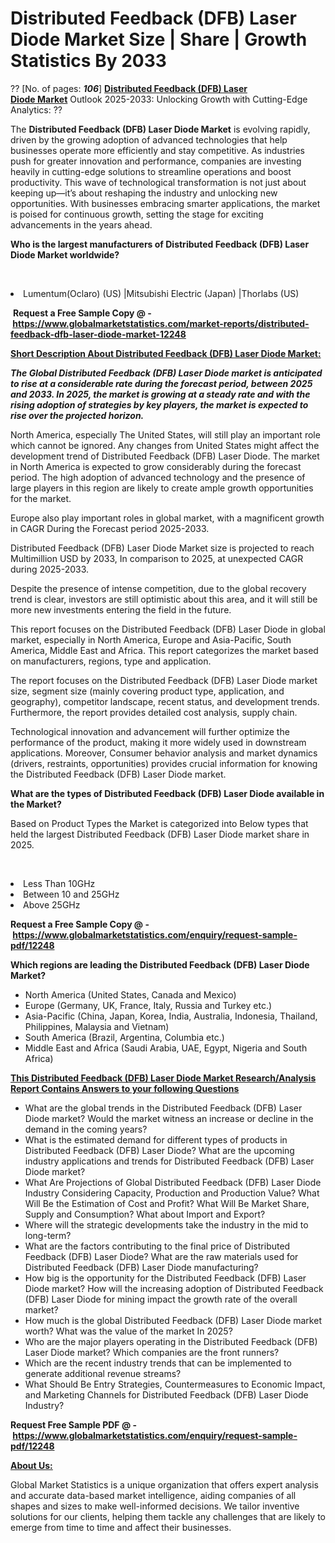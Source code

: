 <H1>Distributed Feedback (DFB) Laser Diode Market Size | Share | Growth Statistics By 2033</H1><p>?? [No. of pages:&nbsp;<strong><em>106</em></strong>]&nbsp;<strong><a href="https://www.globalmarketstatistics.com/market-reports/distributed-feedback-dfb-laser-diode-market-12248">Distributed Feedback (DFB) Laser Diode&nbsp;Market</a></strong>&nbsp;Outlook 2025-2033: Unlocking Growth with Cutting-Edge Analytics: ??</p><p>The <strong>Distributed Feedback (DFB) Laser Diode Market</strong> is evolving rapidly, driven by the growing adoption of advanced technologies that help businesses operate more efficiently and stay competitive. As industries push for greater innovation and performance, companies are investing heavily in cutting-edge solutions to streamline operations and boost productivity. This wave of technological transformation is not just about keeping up&mdash;it&rsquo;s about reshaping the industry and unlocking new opportunities. With businesses embracing smarter applications, the market is poised for continuous growth, setting the stage for exciting advancements in the years ahead.</p><p><strong>Who is the largest manufacturers of Distributed Feedback (DFB) Laser Diode Market worldwide?</strong></p><p>&nbsp;<li>Lumentum(Oclaro) (US) |Mitsubishi Electric (Japan) |Thorlabs (US)</p><p>&nbsp;<strong>Request a Free Sample Copy @ -&nbsp;<a href="https://www.globalmarketstatistics.com/market-reports/distributed-feedback-dfb-laser-diode-market-12248">https://www.globalmarketstatistics.com/market-reports/distributed-feedback-dfb-laser-diode-market-12248</a></strong></p><p><strong><u>Short Description About Distributed Feedback (DFB) Laser Diode Market:</u></strong></p><p><strong><em>The Global Distributed Feedback (DFB) Laser Diode market is anticipated to rise at a considerable rate during the forecast period, between 2025 and 2033. In 2025, the market is growing at a steady rate and with the rising adoption of strategies by key players, the market is expected to rise over the projected horizon.</em></strong></p><p>North America, especially The United States, will still play an important role which cannot be ignored. Any changes from United States might affect the development trend of Distributed Feedback (DFB) Laser Diode. The market in North America is expected to grow considerably during the forecast period. The high adoption of advanced technology and the presence of large players in this region are likely to create ample growth opportunities for the market.</p><p>Europe also play important roles in global market, with a magnificent growth in CAGR During the Forecast period 2025-2033.</p><p>Distributed Feedback (DFB) Laser Diode Market size is projected to reach Multimillion USD by 2033, In comparison to 2025, at unexpected CAGR during 2025-2033.</p><p>Despite the presence of intense competition, due to the global recovery trend is clear, investors are still optimistic about this area, and it will still be more new investments entering the field in the future.</p><p>This report focuses on the Distributed Feedback (DFB) Laser Diode in global market, especially in North America, Europe and Asia-Pacific, South America, Middle East and Africa. This report categorizes the market based on manufacturers, regions, type and application.</p><p>The report focuses on the Distributed Feedback (DFB) Laser Diode market size, segment size (mainly covering product type, application, and geography), competitor landscape, recent status, and development trends. Furthermore, the report provides detailed cost analysis, supply chain.</p><p>Technological innovation and advancement will further optimize the performance of the product, making it more widely used in downstream applications. Moreover, Consumer behavior analysis and market dynamics (drivers, restraints, opportunities) provides crucial information for knowing the Distributed Feedback (DFB) Laser Diode market.</p><p><strong>What are the types of Distributed Feedback (DFB) Laser Diode available in the Market?</strong></p><p>Based on Product Types the Market is categorized into Below types that held the largest Distributed Feedback (DFB) Laser Diode market share in 2025.</p><p>&nbsp;<li>Less Than 10GHz<li> Between 10 and 25GHz<li> Above 25GHz&nbsp;</p><p><strong>Request a Free Sample Copy @ -&nbsp;<a href="https://www.globalmarketstatistics.com/enquiry/request-sample-pdf/12248">https://www.globalmarketstatistics.com/enquiry/request-sample-pdf/12248</a></strong></p><p><strong>Which regions are leading the Distributed Feedback (DFB) Laser Diode Market?</strong></p><ul><li>North America (United States, Canada and Mexico)</li><li>Europe (Germany, UK, France, Italy, Russia and Turkey etc.)</li><li>Asia-Pacific (China, Japan, Korea, India, Australia, Indonesia, Thailand, Philippines, Malaysia and Vietnam)</li><li>South America (Brazil, Argentina, Columbia etc.)</li><li>Middle East and Africa (Saudi Arabia, UAE, Egypt, Nigeria and South Africa)</li></ul><p><strong><u>This Distributed Feedback (DFB) Laser Diode Market Research/Analysis Report Contains Answers to your following Questions</u></strong></p><ul><li>What are the global trends in the Distributed Feedback (DFB) Laser Diode market? Would the market witness an increase or decline in the demand in the coming years?</li><li>What is the estimated demand for different types of products in Distributed Feedback (DFB) Laser Diode? What are the upcoming industry applications and trends for Distributed Feedback (DFB) Laser Diode market?</li><li>What Are Projections of Global Distributed Feedback (DFB) Laser Diode Industry Considering Capacity, Production and Production Value? What Will Be the Estimation of Cost and Profit? What Will Be Market Share, Supply and Consumption? What about Import and Export?</li><li>Where will the strategic developments take the industry in the mid to long-term?</li><li>What are the factors contributing to the final price of Distributed Feedback (DFB) Laser Diode? What are the raw materials used for Distributed Feedback (DFB) Laser Diode manufacturing?</li><li>How big is the opportunity for the Distributed Feedback (DFB) Laser Diode market? How will the increasing adoption of Distributed Feedback (DFB) Laser Diode for mining impact the growth rate of the overall market?</li><li>How much is the global Distributed Feedback (DFB) Laser Diode market worth? What was the value of the market In 2025?</li><li>Who are the major players operating in the Distributed Feedback (DFB) Laser Diode market? Which companies are the front runners?</li><li>Which are the recent industry trends that can be implemented to generate additional revenue streams?</li><li>What Should Be Entry Strategies, Countermeasures to Economic Impact, and Marketing Channels for Distributed Feedback (DFB) Laser Diode Industry?</li></ul><p><strong>Request Free Sample PDF @ -&nbsp;<a href="https://www.globalmarketstatistics.com/enquiry/request-sample-pdf/12248">https://www.globalmarketstatistics.com/enquiry/request-sample-pdf/12248</a></strong></p><p><strong><u>About Us:</u></strong></p><p>Global Market Statistics&nbsp;is a unique organization that offers expert analysis and accurate data-based market intelligence, aiding companies of all shapes and sizes to make well-informed decisions. We tailor inventive solutions for our clients, helping them tackle any challenges that are likely to emerge from time to time and affect their businesses.</p>
